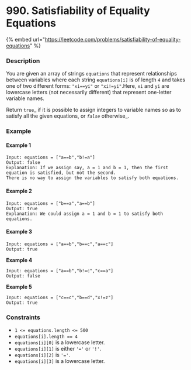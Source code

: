 # 990. Satisfiability of Equality Equations

{% embed url="https://leetcode.com/problems/satisfiability-of-equality-equations" %}

### Description

You are given an array of strings `equations` that represent relationships between variables where each string `equations[i]` is of length `4` and takes one of two different forms: `"xi==yi"` or `"xi!=yi"`.Here, `xi` and `yi` are lowercase letters (not necessarily different) that represent one-letter variable names.

Return `true`_ if it is possible to assign integers to variable names so as to satisfy all the given equations, or _`false`_ otherwise_.

### Example

#### Example 1

```
Input: equations = ["a==b","b!=a"]
Output: false
Explanation: If we assign say, a = 1 and b = 1, then the first equation is satisfied, but not the second.
There is no way to assign the variables to satisfy both equations.
```

#### Example 2

```
Input: equations = ["b==a","a==b"]
Output: true
Explanation: We could assign a = 1 and b = 1 to satisfy both equations.
```

#### Example 3

```
Input: equations = ["a==b","b==c","a==c"]
Output: true
```

**Example 4**

```
Input: equations = ["a==b","b!=c","c==a"]
Output: false
```

**Example 5**

```
Input: equations = ["c==c","b==d","x!=z"]
Output: true
```

### Constraints

* `1 <= equations.length <= 500`
* `equations[i].length == 4`
* `equations[i][0]` is a lowercase letter.
* `equations[i][1]` is either `'='` or `'!'`.
* `equations[i][2]` is `'='`.
* `equations[i][3]` is a lowercase letter.
